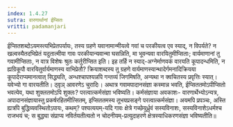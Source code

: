 ```yaml
---
index: 1.4.27
sutra: वारणार्थानां ईप्सितः
vritti: padamanjari
---
```


 ईप्सितशब्दोऽयमस्त्यभिप्रेतपर्यायः, तस्य ग्रहणे यवानामान्मीयत्वे गवां च परकीयत्व एव स्याद्, न विपर्यते? न खल्वस्यैतदभिप्रेतं यदुतात्मीया गावः परकीयान्यवान्मा घसन्निति, मा भूवन्यवा वारयितुमीप्सिताः; वार्यमाणानां तु गवामीप्सिताः, न वात्र विशेषः श्रुतः कर्तुरीप्सित इति। इह तर्हि न स्याद्-अग्नेर्माणवकं वारयति कूपादन्धमिति, न ह्यग्रिकूपौ वारयितुर्वार्यमाणस्य वाभिप्रेतौ? क्रियाशब्दस्य तु ग्रहणे वार्यमाणस्यान्थादेर्गमनादिक्रियया कूपादेराप्यमानत्वात् सिद्ध्यति, अन्धश्चापश्यन्नपि गन्तव्यं जिगमिषति, अन्यथा न क्वचितस्य प्रवृत्तिः स्यात्। यवेभ्यो गा वारयतीति। ठ्वृञ् आवरणेऽ चुरादिः। अथात्र गवामपादानसंज्ञा कस्मान्न भवति, ईप्सिततमोऽपीप्सितो भवत्येव, यथा शुक्लतमोऽपि शुक्लः? परत्वात्कर्मसंज्ञा भविष्यति। कर्मसंज्ञाया अवकाशः- वारणार्थेभ्योऽन्यत्र, अपादानसंज्ञायास्तु प्रकर्षरहितमीत्सितम्, इप्सिततमस्य तूभयप्रसङ्गे परत्वात्कर्मसंज्ञा। अयमपि प्रपञ्चः, अस्ति ह्यत्रपि बुद्धिव्यवस्थितोऽपायः, कथम्? पश्यत्ययम्-यदि गावः क्षेत्रे गच्छेयुर्ध्रुवं सस्यविनाशः, सस्यविनाशेऽधर्मश्च राजभयं च; स बुद्ध्या संप्राप्य नविर्तयतीत्यतो न चोदनीयम्-प्रत्युदाहरणे क्षेत्रस्याधिकरणसंज्ञा भविष्यतीति॥